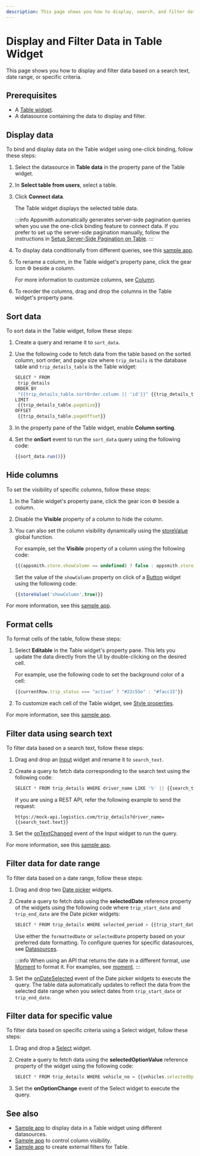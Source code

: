 ```yaml
---
description: This page shows you how to display, search, and filter data in a Table widget. 
---
```


# Display and Filter Data in Table Widget

This page shows you how to display and filter data based on a search text, date range, or specific criteria.

## Prerequisites
- A [Table widget](/reference/widgets/table).
- A datasource containing the data to display and filter.

## Display data
To bind and display data on the Table widget using one-click binding, follow these steps:
1. Select the datasource in **Table data** in the property pane of the Table widget.
2. In **Select table from users**, select a table.
3. Click **Connect data**.
   
   The Table widget displays the selected table data.

   :::info
   Appsmith automatically generates server-side pagination queries when you use the one-click binding feature to connect data. If you prefer to set up the server-side pagination manually, follow the instructions in [Setup Server-Side Pagination on Table](/build-apps/how-to-guides/Server-side-pagination-in-table).
   :::

4. To display data conditionally from different queries, see this [sample app](https://app.appsmith.com/applications/61e11a42eb0501052b9fab3e/pages/61e11a42eb0501052b9fab41?_gl=1*mxtef4*_ga*MTcyMjQxMTI3MS4xNjk1NzEzMDg0*_ga_D1VS24CQXE*MTY5OTMyNzAyNi4xNDguMS4xNjk5MzI3NjA3LjAuMC4w).
5. To rename a column, in the Table widget's property pane, click the gear icon ⚙️ beside a column.
   
   For more information to customize columns, see [Column](/reference/widgets/table/column-settings).
6. To reorder the columns, drag and drop the columns in the Table widget's property pane.
   
## Sort data
To sort data in the Table widget, follow these steps:
1. Create a query and rename it to `sort_data`.
2. Use the following code to fetch data from the table based on the sorted column, sort order, and page size where `trip_details` is the database table and `trip_details_table` is the Table widget:
   
   ```jsx
   SELECT * FROM 
    trip_details 
   ORDER BY 
    "{{trip_details_table.sortOrder.column || 'id'}}" {{trip_details_table.sortOrder.order !== "desc" ? "" : "DESC"}}
   LIMIT
    {{trip_details_table.pageSize}}
   OFFSET 
    {{trip_details_table.pageOffset}}
   ```
3. In the property pane of the Table widget, enable **Column sorting**.
4. Set the **onSort** event to run the `sort_data` query using the following code:
   
   ```jsx
   {{sort_data.run()}}
   ```

## Hide columns
To set the visibility of specific columns, follow these steps:
1. In the Table widget's property pane, click the gear icon ⚙️ beside a column.
2. Disable the **Visible** property of a column to hide the column.
3. You can also set the column visibility dynamically using the [storeValue](https://docs.appsmith.com/reference/appsmith-framework/widget-actions/store-value) global function.

   For example, set the **Visible** property of a column using the following code:

   ```jsx
   {{(appsmith.store.showColumn == undefined) ? false : appsmith.store.showColumn}}
   ```

   Set the value of the `showColumn` property on click of a [Button](/reference/widgets/button) widget using the following code:

   ```jsx
   {{storeValue('showColumn',true)}}
   ```
For more information, see this [sample app](https://app.appsmith.com/app/table-widget-show-hide-columns/show-column-onclick-62f2c34474d6e95d0a53c918?_gl=1*bn3bvw*_ga*MTcyMjQxMTI3MS4xNjk1NzEzMDg0*_ga_D1VS24CQXE*MTY5OTI1MzI2My4xNDQuMS4xNjk5MjUzMzM3LjAuMC4w).

## Format cells
To format cells of the table, follow these steps:
1. Select **Editable** in the Table widget's property pane. This lets you update the data directly from the UI by double-clicking on the desired cell.

   For example, use the following code to set the background color of a cell:
   ```jsx
   {{currentRow.trip_status === "active" ? "#22c55e" : "#facc15"}}
   ```
2. To customize each cell of the Table widget, see [Style properties](/reference/widgets/table#color).

For more information, see this [sample app](https://app.appsmith.com/applications/61e11a42eb0501052b9fab3e/pages/6228808306971d5d538946e8?_gl=1*189op77*_ga*MTcyMjQxMTI3MS4xNjk1NzEzMDg0*_ga_D1VS24CQXE*MTY5OTI1MzI2My4xNDQuMS4xNjk5MjU1OTMyLjAuMC4w).

## Filter data using search text
To filter data based on a search text, follow these steps:
1. Drag and drop an [Input](/reference/widgets/input) widget and rename it to `search_text`.
2. Create a query to fetch data corresponding to the search text using the following code:

   ```jsx
   SELECT * FROM trip_details WHERE driver_name LIKE '%' || {{search_text.text}} || '%';
   ```
   If you are using a REST API, refer the following example to send the request:
   ```
   https://mock-api.logistics.com/trip_details?driver_name={{search_text.text}}
   ```
3. Set the [onTextChanged](/reference/widgets/table#onsearchtextchanged) event of the Input widget to run the query.

For more information, see this [sample app](https://app.appsmith.com/applications/6548a90af1da8d53d9d538f0/pages/6548a90af1da8d53d9d53902/edit/queries/6548a90af1da8d53d9d53928).

## Filter data for date range
To filter data based on a date range, follow these steps:
1. Drag and drop two [Date picker](/reference/widgets/datepicker) widgets.
2. Create a query to fetch data using the **selectedDate** reference property of the widgets using the following code where `trip_start_date` and `trip_end_date` are the Date picker widgets:

   ```jsx
   SELECT * FROM trip_details WHERE selected_period > {{trip_start_date.selectedDate}} AND selected_period < {{trip_end_date.selectedDate}} ORDER BY id;
   ``` 
   Use either the `formattedDate` or `selectedDate` property based on your preferred date formatting.
   To configure queries for specific datasources, see [Datasources](/connect-data/reference).
   
   :::info
   When using an API that returns the date in a different format, use [Moment](https://momentjs.com/docs/) to format it. 
   For examples, see [moment](/core-concepts/writing-code/ext-libraries#moment).
   :::
3. Set the [onDateSelected](/reference/widgets/datepicker#ondateselected) event of the Date picker widgets to execute the query.
   The table data automatically updates to reflect the data from the selected date range when you select dates from `trip_start_date` or `trip_end_date`.

## Filter data for specific value
To filter data based on specific criteria using a Select widget, follow these steps:
1. Drag and drop a [Select](/reference/widgets/select) widget.
2. Create a query to fetch data using the **selectedOptionValue** reference property of the widget using the following code:
   
   ```jsx
   SELECT * FROM trip_details WHERE vehicle_no = {{vehicles.selectedOptionValue}};
   ```
3. Set the **onOptionChange** event of the Select widget to execute the query.

## See also
- [Sample app](https://app.appsmith.com/applications/623cca594d9aea1b062b33c6/pages/623cca594d9aea1b062b33cd?_gl=1*bjjhr1*_ga*MTcyMjQxMTI3MS4xNjk1NzEzMDg0*_ga_D1VS24CQXE*MTY5OTI2Nzg2MS4xNDYuMS4xNjk5MjY4NTEzLjAuMC4w) to display data in a Table widget using different datasources.
- [Sample app](https://app.appsmith.com/app/table-widget-show-hide-columns/show-column-onclick-62f2c34474d6e95d0a53c918?_gl=1*bjjhr1*_ga*MTcyMjQxMTI3MS4xNjk1NzEzMDg0*_ga_D1VS24CQXE*MTY5OTI2Nzg2MS4xNDYuMS4xNjk5MjY4NTEzLjAuMC4w) to control column visibility. 
- [Sample app](https://app.appsmith.com/applications/61e022f1eb0501052b9fa205/pages/62c81d4801213a676a34bd35?_gl=1*1bao3r4*_ga*MTcyMjQxMTI3MS4xNjk1NzEzMDg0*_ga_D1VS24CQXE*MTY5OTI2Nzg2MS4xNDYuMS4xNjk5MjY4NTEzLjAuMC4w) to create external filters for Table.
